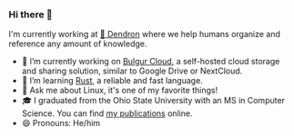 ### Hi there 👋

I'm currently working at [🌱 Dendron](https://github.com/dendronhq) where we help humans organize and reference any amount of knowledge.

- 🔭 I’m currently working on [Bulgur Cloud](https://github.com/SeriousBug/bulgur-cloud), a self-hosted cloud storage and sharing solution, similar to Google Drive or NextCloud.
- 🌱 I’m learning [Rust](https://www.rust-lang.org/), a reliable and fast language.
- 💬 Ask me about Linux, it's one of my favorite things!
- 🎓 I graduated from the Ohio State University with an MS in Computer Science. You can find [my publications](https://scholar.google.com/citations?user=tHrUCC4AAAAJ&hl=en&oi=ao) online.
- 😄 Pronouns: He/him
